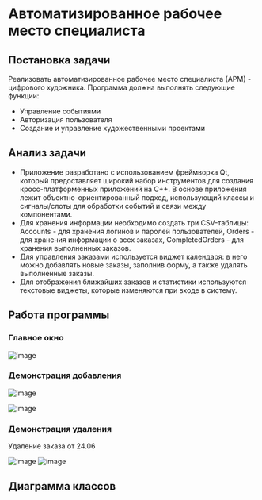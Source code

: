 # Автоматизированное рабочее место специалиста
## Постановка задачи
Реализовать автоматизированное рабочее место специалиста (АРМ) - цифрового художника. Программа должна выполнять следующие функции:

- Управление событиями
- Авторизация пользователя
- Создание и управление художественными проектами

## Анализ задачи
- Приложение  разработано с использованием фреймворка Qt, который предоставляет широкий набор инструментов для создания кросс-платформенных приложений на C++. В основе приложения лежит объектно-ориентированный подход, использующий классы и сигналы/слоты для обработки событий и связи между компонентами.
- Для хранения информации необходимо создать три CSV-таблицы: Accounts - для хранения логинов и паролей пользователей, Orders - для хранения информации о всех заказах, CompletedOrders - для хранения выполненных заказов. 
- Для управления заказами используется виджет календаря: в него можно добавлять новые заказы, заполнив форму, а также удалять выполненные заказы.
- Для отображения ближайших заказов и статистики используются текстовые виджеты, которые изменяются при входе в систему.

## Работа программы
### Главное окно
![image](https://github.com/verxek/creative_work/assets/88082592/9423696d-c2f1-45d5-8a05-ef94e9056c54)

### Демонстрация добавления
![image](https://github.com/verxek/creative_work/assets/88082592/acdc00e2-0383-432b-a368-f07c30c81df4)

![image](https://github.com/verxek/creative_work/assets/88082592/1645df5c-c0de-4c93-bcc1-4819aa662775)

### Демонстрация удаления
Удаление заказа от 24.06

![image](https://github.com/verxek/creative_work/assets/88082592/25ab60a0-dfa4-422c-9da7-17ce51f0947f)
![image](https://github.com/verxek/creative_work/assets/88082592/1c4f5653-a9f3-4085-bd80-016eee1c6f29)

## Диаграмма классов


